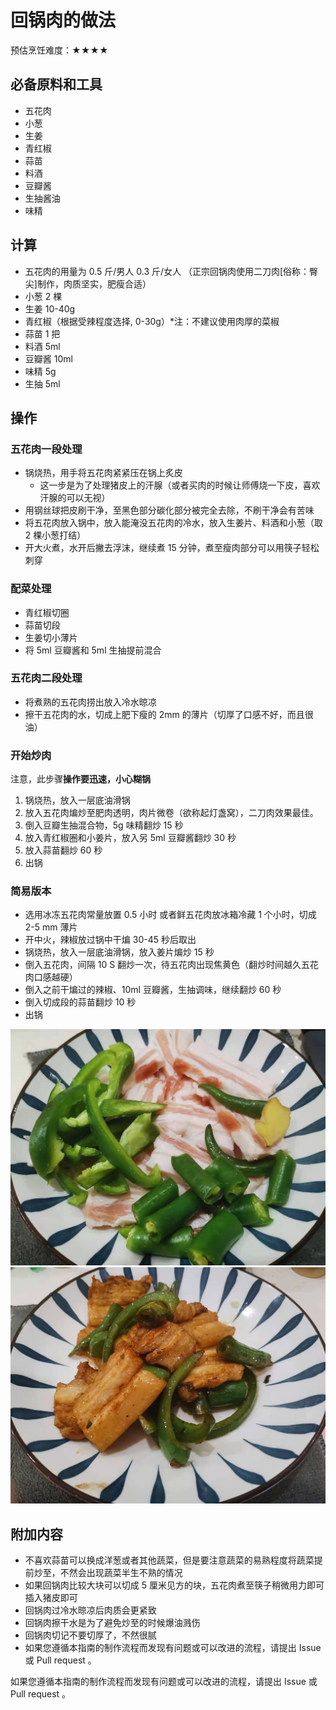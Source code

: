 # 回锅肉的做法

预估烹饪难度：★★★★

## 必备原料和工具

- 五花肉
- 小葱
- 生姜
- 青红椒
- 蒜苗
- 料酒
- 豆瓣酱
- 生抽酱油
- 味精

## 计算

- 五花肉的用量为 0.5 斤/男人 0.3 斤/女人 （正宗回锅肉使用二刀肉[俗称：臀尖]制作，肉质坚实，肥瘦合适）
- 小葱 2 棵
- 生姜 10-40g
- 青红椒（根据受辣程度选择, 0-30g）*注：不建议使用肉厚的菜椒
- 蒜苗 1 把
- 料酒 5ml
- 豆瓣酱 10ml
- 味精 5g
- 生抽 5ml

## 操作

### 五花肉一段处理

- 锅烧热，用手将五花肉紧紧压在锅上炙皮
  - 这一步是为了处理猪皮上的汗腺（或者买肉的时候让师傅烧一下皮，喜欢汗腺的可以无视）
- 用钢丝球把皮刷干净，至黑色部分碳化部分被完全去除，不刷干净会有苦味
- 将五花肉放入锅中，放入能淹没五花肉的冷水，放入生姜片、料酒和小葱（取 2 棵小葱打结）
- 开大火煮，水开后撇去浮沫，继续煮 15 分钟，煮至瘦肉部分可以用筷子轻松刺穿

### 配菜处理

- 青红椒切圈
- 蒜苗切段
- 生姜切小薄片
- 将 5ml 豆瓣酱和 5ml 生抽提前混合

### 五花肉二段处理

- 将煮熟的五花肉捞出放入冷水晾凉
- 擦干五花肉的水，切成上肥下瘦的 2mm 的薄片（切厚了口感不好，而且很油）

### 开始炒肉

注意，此步骤**操作要迅速，小心糊锅**

1. 锅烧热，放入一层底油滑锅
2. 放入五花肉煸炒至肥肉透明，肉片微卷（欲称起灯盏窝），二刀肉效果最佳。
3. 倒入豆瓣生抽混合物，5g 味精翻炒 15 秒
4. 放入青红椒圈和小姜片，放入另 5ml 豆瓣酱翻炒 30 秒
5. 放入蒜苗翻炒 60 秒
6. 出锅

### 简易版本

- 选用冰冻五花肉常量放置 0.5 小时 或者鲜五花肉放冰箱冷藏 1 个小时，切成 2-5 mm 薄片
- 开中火，辣椒放过锅中干煸 30-45 秒后取出
- 锅烧热，放入一层底油滑锅，放入姜片煸炒 15 秒
- 倒入五花肉，间隔 10 S 翻炒一次，待五花肉出现焦黄色（翻炒时间越久五花肉口感越硬）
- 倒入之前干煸过的辣椒、10ml 豆瓣酱，生抽调味，继续翻炒 60 秒
- 倒入切成段的蒜苗翻炒 10 秒
- 出锅

![示例菜成品](./1.jpeg)
![示例菜成品](./2.jpeg)

## 附加内容

- 不喜欢蒜苗可以换成洋葱或者其他蔬菜，但是要注意蔬菜的易熟程度将蔬菜提前炒至，不然会出现蔬菜半生不熟的情况
- 如果回锅肉比较大块可以切成 5 厘米见方的块，五花肉煮至筷子稍微用力即可插入猪皮即可
- 回锅肉过冷水晾凉后肉质会更紧致
- 回锅肉擦干水是为了避免炒至的时候爆油溅伤
- 回锅肉切记不要切厚了，不然很腻
- 如果您遵循本指南的制作流程而发现有问题或可以改进的流程，请提出 Issue 或 Pull request 。

如果您遵循本指南的制作流程而发现有问题或可以改进的流程，请提出 Issue 或 Pull request 。
